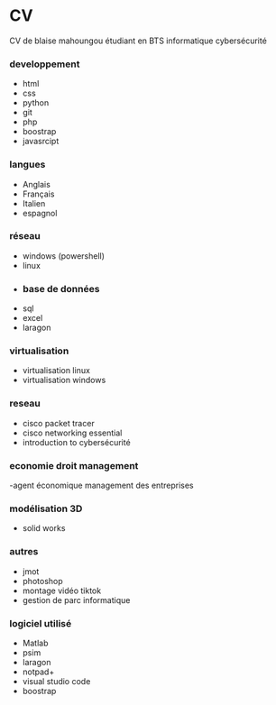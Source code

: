 # CV
CV de blaise mahoungou étudiant en BTS informatique cybersécurité


### developpement
- html
- css
- python
- git
- php
- boostrap
- javasrcipt
  
### langues
- Anglais
- Français
- Italien
- espagnol
### réseau
- windows (powershell)
- linux
- ### base de données
- sql
- excel
- laragon   

### virtualisation
- virtualisation linux
- virtualisation windows
  
### reseau
- cisco packet tracer
- cisco networking essential
- introduction to cybersécurité

### economie droit management
 -agent économique
 management des entreprises
 
### modélisation 3D
- solid works
  
### autres
- jmot
- photoshop
- montage vidéo tiktok
- gestion de parc informatique
  
### logiciel utilisé
- Matlab
- psim
- laragon
- notpad+
- visual studio code
- boostrap
